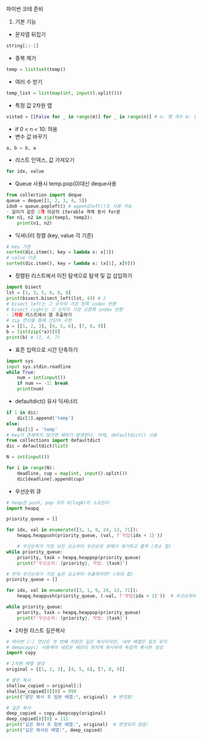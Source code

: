 파이썬 코테 준비
1. 기본 기능
- 문자열 뒤집기
```python
string[::-1]
```
- 중복 제거
```python
temp = list(set(temp))
```
- 여러 수 받기
```python
temp_list = list(map(int, input().split()))
```
- 특정 값 2차원 맵
```python
visted = [[False for _ in range(m)] for _ in range(n)] # n: 행 개수 m: 열 개수 (BFS, DFS 등에서 주로 활용)
```
- if 0 < n < 10: 허용
- 변수 값 바꾸기
```python
a, b = b, a
```
- 리스트 인덱스, 값 가져오기
```python
for idx, value
```
- Queue 사용시
temp.pop(0)대신 deque사용
```python
from collection import deque
queue = deque([1, 2, 3, 4, 5])
idx0 = queue.popleft() # appendleft()도 사용 가능
- 길이가 같은 2개 이상의 iterable 객체 동시 for문
for n1, n2 in zip(temp1, temp2):
	print(n1, n2)
```
- 딕셔너리 정렬 (key, value 각 기준)
```python
# key 기준
sorted(dic.item(), key = lambda x: x[1])
# value 기준
sorted(dic.item(), key = lambda x: (x[1], x[0]))
```
- 정렬된 리스트에서 이진 탐색으로 탐색 및 값 삽입하기
```python
import bisect
lst = [1, 3, 5, 6, 6, 8]
print(bisect.bisect_left(lst, 4)) # 2
# bisect_left는 그 숫자의 가장 왼쪽 index 반환
# bisect_right는 그 숫자의 가장 오른쪽 index 반환
- 2차원 리스트에서 열 추출하기
# zip 연산을 통해 간단히 구현
a = [[1, 2, 3], [4, 5, 6], [7, 8, 9]]
b = list(zip(*a))[0]
print(b) # (1, 4, 7)
```
- 표준 입력으로 시간 단축하기
```python
import sys
input sys.stdin.readline
while True:
	num = int(input())
	if num == -1: break
	print(num)
```
- defaultdict() 유사 딕셔너리
```python
if 1 in dic:
	dic[1].append('temp')
else:
	dic[1] = 'temp'
# key가 존재하지 않으면 에러가 발생한다. 이때, defaultdict() 사용
from collections import defaultdict
dic = defaultdict(list)

N = int(input())

for i in range(N):
    deadline, cup = map(int, input().split())
    dic[deadline].append(cup)
```
- 우선순위 큐
```python
# heap은 push, pop 모두 O(logN)이 소요된다
import heapq

priority_queue = []

for idx, val in enumerate([3, 1, 9, 24, 13, 71]):
    heapq.heappush(priority_queue, (val, f'작업{idx + 1}'))

    # 우선순위가 가장 낮은 요소부터 우선순위 큐에서 제거하고 출력 (최소 힙)
while priority_queue:
    priority, task = heapq.heappop(priority_queue)
    print(f'우선순위: {priority}, 작업: {task}')

# 만약 우선순위가 가장 높은 요소부터 추출하려면? (최대 힙)
priority_queue = []

for idx, val in enumerate([3, 1, 9, 24, 13, 71]):
    heapq.heappush(priority_queue, (-val, f'작업{idx + 1}'))  # 우선순위에 -를 곱해서 넣으세요!

while priority_queue:
    priority, task = heapq.heappop(priority_queue)
    print(f'우선순위: {priority}, 작업: {task}')
```
- 2차원 리스트 깊은복사
```python
# 파이썬 [:] 연산은 첫 번째 차원은 깊은 복사이지만, 내부 배열은 참조 유지
# deepcopy() 사용해야 새로운 메모리 위치에 복사하여 독립적 복사본 생성
import copy

# 2차원 배열 생성
original = [[1, 2, 3], [4, 5, 6], [7, 8, 9]]

# 얕은 복사
shallow_copied = original[:]
shallow_copied[0][0] = 999
print("얕은 복사 후 원본 배열:", original)  # 변경됨!

# 깊은 복사
deep_copied = copy.deepcopy(original)
deep_copied[0][0] = 111
print("깊은 복사 후 원본 배열:", original)  # 변경되지 않음!
print("깊은 복사된 배열:", deep_copied)
```